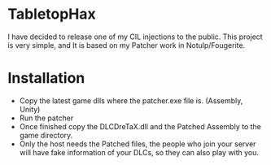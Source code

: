 # TabletopHax
I have decided to release one of my CIL injections to the public.
This project is very simple, and It is based on my Patcher work in Notulp/Fougerite.

# Installation
* Copy the latest game dlls where the patcher.exe file is. (Assembly, Unity)
* Run the patcher
* Once finished copy the DLCDreTaX.dll and the Patched Assembly to the game directory.
* Only the host needs the Patched files, the people who join your server will have fake information of your DLCs, so they can also play with you.
